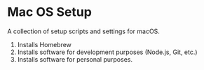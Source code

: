 # Mac OS Setup

A collection of setup scripts and settings for macOS.

1. Installs Homebrew
1. Installs software for development purposes (Node.js, Git, etc.)
1. Installs software for personal purposes.